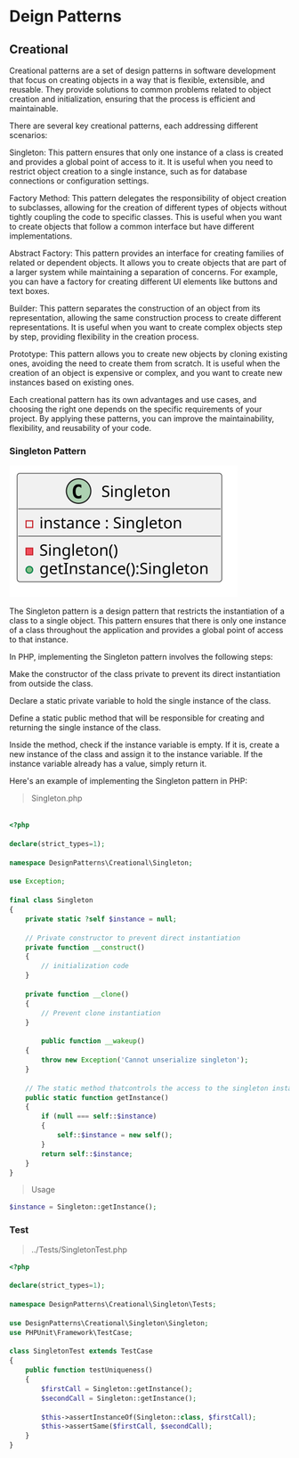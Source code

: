 # Deign Patterns

## Creational

Creational patterns are a set of design patterns in software development that focus on creating objects in a way that is flexible, extensible, and reusable. They provide solutions to common problems related to object creation and initialization, ensuring that the process is efficient and maintainable.

There are several key creational patterns, each addressing different scenarios:

Singleton: This pattern ensures that only one instance of a class is created and provides a global point of access to it. It is useful when you need to restrict object creation to a single instance, such as for database connections or configuration settings.

Factory Method: This pattern delegates the responsibility of object creation to subclasses, allowing for the creation of different types of objects without tightly coupling the code to specific classes. This is useful when you want to create objects that follow a common interface but have different implementations.

Abstract Factory: This pattern provides an interface for creating families of related or dependent objects. It allows you to create objects that are part of a larger system while maintaining a separation of concerns. For example, you can have a factory for creating different UI elements like buttons and text boxes.

Builder: This pattern separates the construction of an object from its representation, allowing the same construction process to create different representations. It is useful when you want to create complex objects step by step, providing flexibility in the creation process.

Prototype: This pattern allows you to create new objects by cloning existing ones, avoiding the need to create them from scratch. It is useful when the creation of an object is expensive or complex, and you want to create new instances based on existing ones.

Each creational pattern has its own advantages and use cases, and choosing the right one depends on the specific requirements of your project. By applying these patterns, you can improve the maintainability, flexibility, and reusability of your code.

### Singleton Pattern
<!--

@startuml Diagram
class Singleton
{
    - instance: Singleton
    - Singleton()
    + getInstance(): Singleton
}

Singleton::

@enduml
-->

![Singleton](out/Singleton.svg)

The Singleton pattern is a design pattern that restricts the instantiation of a class to a single object. This pattern ensures that there is only one instance of a class throughout the application and provides a global point of access to that instance.

In PHP, implementing the Singleton pattern involves the following steps:

Make the constructor of the class private to prevent its direct instantiation from outside the class.

Declare a static private variable to hold the single instance of the class.

Define a static public method that will be responsible for creating and returning the single instance of the class.

Inside the method, check if the instance variable is empty. If it is, create a new instance of the class and assign it to the instance variable. If the instance variable already has a value, simply return it.

Here's an example of implementing the Singleton pattern in PHP:

> Singleton.php

```php

<?php

declare(strict_types=1);

namespace DesignPatterns\Creational\Singleton;

use Exception;

final class Singleton
{
    private static ?self $instance = null;

    // Private constructor to prevent direct instantiation
    private function __construct()
    {
        // initialization code
    }

    private function __clone()
    {
        // Prevent clone instantiation
    }

        public function __wakeup()
    {
        throw new Exception('Cannot unserialize singleton');
    }

    // The static method thatcontrols the access to the singleton instance
    public static function getInstance()
    {
        if (null === self::$instance)
        {
            self::$instance = new self();
        }
        return self::$instance;
    }
}
```

> Usage
>
```php
$instance = Singleton::getInstance();
```

### Test

> ../Tests/SingletonTest.php

```php
<?php

declare(strict_types=1);

namespace DesignPatterns\Creational\Singleton\Tests;

use DesignPatterns\Creational\Singleton\Singleton;
use PHPUnit\Framework\TestCase;

class SingletonTest extends TestCase
{
    public function testUniqueness()
    {
        $firstCall = Singleton::getInstance();
        $secondCall = Singleton::getInstance();

        $this->assertInstanceOf(Singleton::class, $firstCall);
        $this->assertSame($firstCall, $secondCall);
    }
}
```

